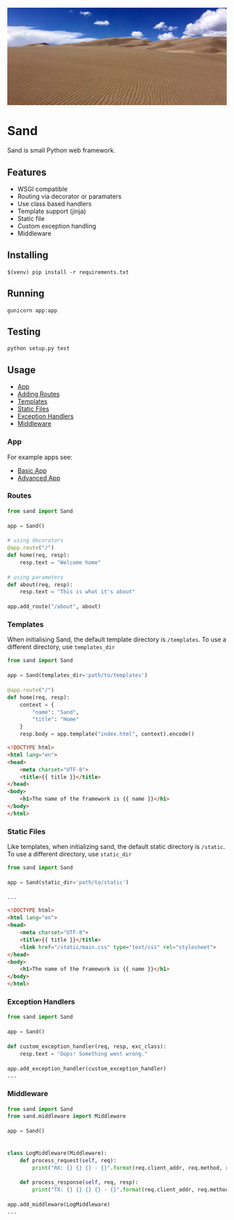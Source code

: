 ![Image of Sand](docs/img/sand.jpg)

# Sand

Sand is small Python web framework.


## Features
- WSGI compatible
- Routing via decorator or paramaters  
- Use class based handlers
- Template support (jinja)
- Static file
- Custom exception handling
- Middleware

## Installing
```
$(venv) pip install -r requirements.txt
```

## Running
```
gunicorn app:app
```

## Testing
```
python setup.py test
```

## Usage
- [App](app)
- [Adding Routes](routes)
- [Templates](templates)
- [Static Files](static-files)
- [Exception Handlers](exceptions-handlers)
- [Middleware](middleware)


### App
For example apps see:
- [Basic App](docs/examples/app_basic)
- [Advanced App](docs/examples/app_advanced)


### Routes
```python
from sand import Sand

app = Sand()

# using decorators
@app.route("/")
def home(req, resp):
    resp.text = "Welcome home"

# using parameters
def about(req, resp):
    resp.text = "This is what it's about"

app.add_route("/about", about)
```

### Templates
When initialising Sand, the default template directory is `/templates`. To use a different directory, use `templates_dir`

```python
from sand import Sand

app = Sand(templates_dir='path/to/templates')

@app.route("/")
def home(req, resp):
    context = {
        "name": "Sand",
        "title": "Home"
    }
    resp.body = app.template("index.html", context).encode()
```

```html
<!DOCTYPE html>
<html lang="en">
<head>
    <meta charset="UTF-8">
    <title>{{ title }}</title>
</head>
<body>
    <h1>The name of the framework is {{ name }}</h1>
</body>
</html>
```

### Static Files
Like templates, when initializing sand, the default static directory is `/static`. To use a different directory, use `static_dir`

```python
from sand import Sand

app = Sand(static_dir='path/to/static')

...
```

```html
<!DOCTYPE html>
<html lang="en">
<head>
    <meta charset="UTF-8">
    <title>{{ title }}</title>
    <link href="/static/main.css" type="text/css" rel="stylesheet">
</head>
<body>
    <h1>The name of the framework is {{ name }}</h1>
</body>
</html>
```
### Exception Handlers
```python
from sand import Sand

app = Sand()

def custom_exception_handler(req, resp, exc_class):
    resp.text = "Oops! Something went wrong."

app.add_exception_handler(custom_exception_handler)
...
```

### Middleware
```python
from sand import Sand
from sand.middleware import Middleware

app = Sand()


class LogMiddleware(Middleware):
    def process_request(self, req):
        print("RX: {} {} {} - {}".format(req.client_addr, req.method, req.path, req.user_agent))

    def process_response(self, req, resp):
        print("TX: {} {} {} {} - {}".format(req.client_addr, req.method, req.path, resp.status, req.user_agent))

app.add_middleware(LogMiddleware)
...
```